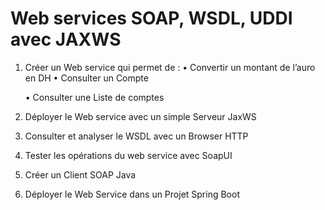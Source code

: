 # Web services SOAP, WSDL, UDDI avec JAXWS
1. Créer un Web service qui permet de : • Convertir un montant de l’auro en DH
   • Consulter un Compte

   • Consulter une Liste de comptes

2. Déployer le Web service avec un simple Serveur JaxWS

3. Consulter et analyser le WSDL avec un Browser HTTP

4. Tester les opérations du web service avec SoapUI

5. Créer un Client SOAP Java

6. Déployer le Web Service dans un Projet Spring Boot

